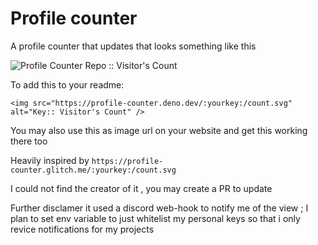 # Profile counter

A profile counter that updates 
that looks something like this 

<img src="https://profile-counter.deno.dev/profile-count-repo/count.svg" alt="Profile Counter Repo :: Visitor's Count" />

To add this to your readme:

```
<img src="https://profile-counter.deno.dev/:yourkey:/count.svg" alt="Key:: Visitor's Count" />
```

You may also use this as image url on your website and get this working there too 

Heavily inspired by `https://profile-counter.glitch.me/:yourkey:/count.svg`

I could not find the creator of it , you may create a PR to update 

Further disclamer it used a discord web-hook to notify me of the view ; I plan to set env variable to just whitelist my personal keys so that i only revice notifications for my projects 
